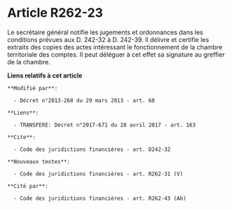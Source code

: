 # Article R262-23

Le secrétaire général notifie les jugements et ordonnances dans les conditions prévues aux D. 242-32 à D. 242-39. Il délivre
et certifie les extraits des copies des actes intéressant le fonctionnement de la chambre territoriale des comptes. Il peut
déléguer à cet effet sa signature au greffier de la chambre.

**Liens relatifs à cet article**

	**Modifié par**:

	  - Décret n°2013-268 du 29 mars 2013 - art. 68

	**Liens**:

	  - TRANSFERE: Décret n°2017-671 du 28 avril 2017 - art. 163

	**Cite**:

	  - Code des juridictions financières - art. D242-32

	**Nouveaux textes**:

	  - Code des juridictions financières - art. R262-31 (V)

	**Cité par**:

	  - Code des juridictions financières - art. R262-43 (Ab)
